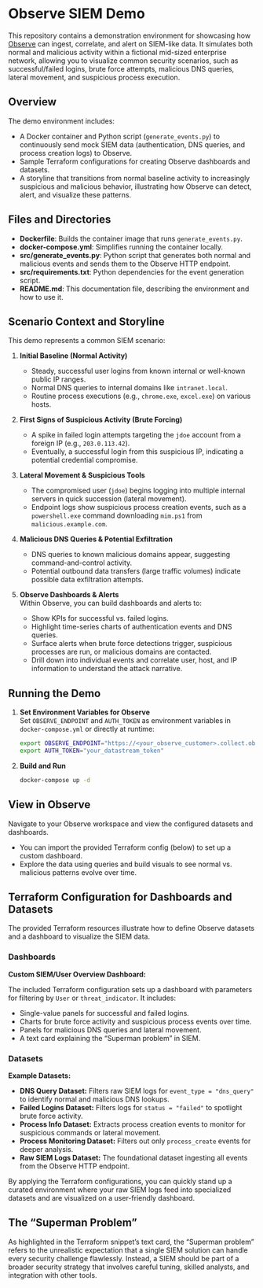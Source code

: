 # Observe SIEM Demo

This repository contains a demonstration environment for showcasing how [Observe](https://www.observeinc.com/) can ingest, correlate, and alert on SIEM-like data. It simulates both normal and malicious activity within a fictional mid-sized enterprise network, allowing you to visualize common security scenarios, such as successful/failed logins, brute force attempts, malicious DNS queries, lateral movement, and suspicious process execution.

## Overview

The demo environment includes:
- A Docker container and Python script (`generate_events.py`) to continuously send mock SIEM data (authentication, DNS queries, and process creation logs) to Observe.
- Sample Terraform configurations for creating Observe dashboards and datasets.
- A storyline that transitions from normal baseline activity to increasingly suspicious and malicious behavior, illustrating how Observe can detect, alert, and visualize these patterns.

## Files and Directories

- **Dockerfile**: Builds the container image that runs `generate_events.py`.
- **docker-compose.yml**: Simplifies running the container locally.
- **src/generate_events.py**: Python script that generates both normal and malicious events and sends them to the Observe HTTP endpoint.
- **src/requirements.txt**: Python dependencies for the event generation script.
- **README.md**: This documentation file, describing the environment and how to use it.

## Scenario Context and Storyline

This demo represents a common SIEM scenario:

1. **Initial Baseline (Normal Activity)**  
   - Steady, successful user logins from known internal or well-known public IP ranges.  
   - Normal DNS queries to internal domains like `intranet.local`.  
   - Routine process executions (e.g., `chrome.exe`, `excel.exe`) on various hosts.

2. **First Signs of Suspicious Activity (Brute Forcing)**  
   - A spike in failed login attempts targeting the `jdoe` account from a foreign IP (e.g., `203.0.113.42`).  
   - Eventually, a successful login from this suspicious IP, indicating a potential credential compromise.

3. **Lateral Movement & Suspicious Tools**  
   - The compromised user (`jdoe`) begins logging into multiple internal servers in quick succession (lateral movement).  
   - Endpoint logs show suspicious process creation events, such as a `powershell.exe` command downloading `mim.ps1` from `malicious.example.com`.

4. **Malicious DNS Queries & Potential Exfiltration**  
   - DNS queries to known malicious domains appear, suggesting command-and-control activity.  
   - Potential outbound data transfers (large traffic volumes) indicate possible data exfiltration attempts.

5. **Observe Dashboards & Alerts**  
   Within Observe, you can build dashboards and alerts to:
   - Show KPIs for successful vs. failed logins.
   - Highlight time-series charts of authentication events and DNS queries.
   - Surface alerts when brute force detections trigger, suspicious processes are run, or malicious domains are contacted.
   - Drill down into individual events and correlate user, host, and IP information to understand the attack narrative.

## Running the Demo

1. **Set Environment Variables for Observe**  
   Set `OBSERVE_ENDPOINT` and `AUTH_TOKEN` as environment variables in `docker-compose.yml` or directly at runtime:
   ```bash
   export OBSERVE_ENDPOINT="https://<your_observe_customer>.collect.observeinc.com/v1/http"
   export AUTH_TOKEN="your_datastream_token"
   
2.  **Build and Run**

    ```bash
    docker-compose up -d
    ```
## View in Observe

Navigate to your Observe workspace and view the configured datasets and dashboards.

- You can import the provided Terraform config (below) to set up a custom dashboard.
- Explore the data using queries and build visuals to see normal vs. malicious patterns evolve over time.

## Terraform Configuration for Dashboards and Datasets

The provided Terraform resources illustrate how to define Observe datasets and a dashboard to visualize the SIEM data.

### Dashboards

**Custom SIEM/User Overview Dashboard:**

The included Terraform configuration sets up a dashboard with parameters for filtering by `User` or `threat_indicator`. It includes:

- Single-value panels for successful and failed logins.
- Charts for brute force activity and suspicious process events over time.
- Panels for malicious DNS queries and lateral movement.
- A text card explaining the “Superman problem” in SIEM.

### Datasets

**Example Datasets:**

- **DNS Query Dataset:** Filters raw SIEM logs for `event_type = "dns_query"` to identify normal and malicious DNS lookups.
- **Failed Logins Dataset:** Filters logs for `status = "failed"` to spotlight brute force activity.
- **Process Info Dataset:** Extracts process creation events to monitor for suspicious commands or lateral movement.
- **Process Monitoring Dataset:** Filters out only `process_create` events for deeper analysis.
- **Raw SIEM Logs Dataset:** The foundational dataset ingesting all events from the Observe HTTP endpoint.

By applying the Terraform configurations, you can quickly stand up a curated environment where your raw SIEM logs feed into specialized datasets and are visualized on a user-friendly dashboard.

## The “Superman Problem”

As highlighted in the Terraform snippet’s text card, the “Superman problem” refers to the unrealistic expectation that a single SIEM solution can handle every security challenge flawlessly. Instead, a SIEM should be part of a broader security strategy that involves careful tuning, skilled analysts, and integration with other tools.
